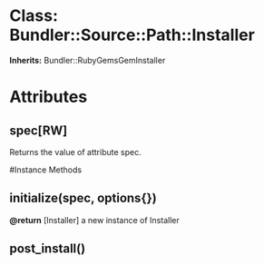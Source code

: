 # Class: Bundler::Source::Path::Installer
**Inherits:** Bundler::RubyGemsGemInstaller
    



# Attributes
## spec[RW] [](#attribute-i-spec)
Returns the value of attribute spec.


#Instance Methods
## initialize(spec, options{}) [](#method-i-initialize)

**@return** [Installer] a new instance of Installer

## post_install() [](#method-i-post_install)


